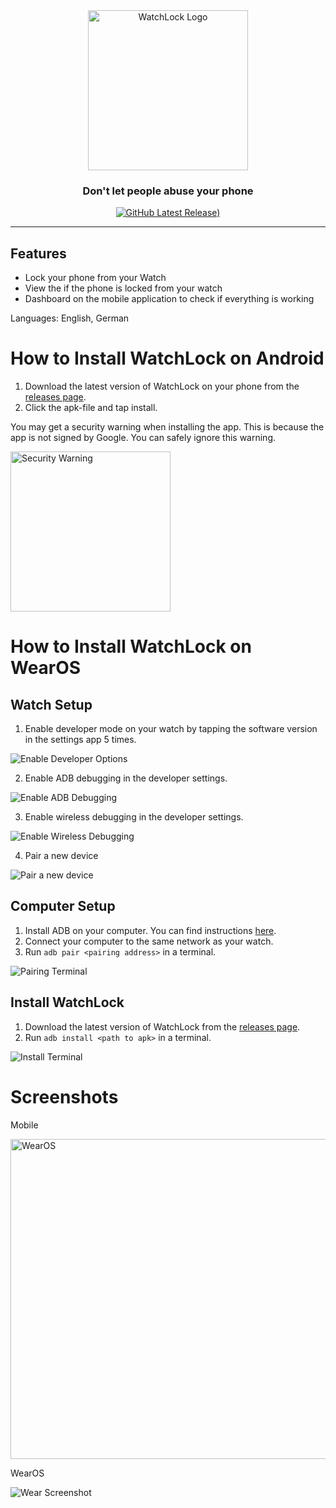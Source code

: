 <div id="logo" align="center">
  <a href="https://github.com/emilkrebs/WatchLock" target="_blank" rel="noopener noreferrer">
   <img width="256" alt="WatchLock Logo" src="./images/WatchLock.png">
 </a>
  <h3>
    Don't let people abuse your phone
  </h3>
</div>

<div id="badges" align="center">

[![GitHub Latest Release)](https://img.shields.io/github/v/release/emilkrebs/WatchLock?logo=github)](https://github.com/emilkrebs/WatchLock/releases/latest)

</div>

<hr>

## Features

- Lock your phone from your Watch
- View the if the phone is locked from your watch
- Dashboard on the mobile application to check if everything is working

Languages: English, German

# How to Install WatchLock on Android
1. Download the latest version of WatchLock on your phone from the [releases page](https://github.com/emilkrebs/WatchLock/releases/latest).
3. Click the apk-file and tap install.
   
You may get a security warning when installing the app. This is because the app is not signed by Google. You can safely ignore this warning.

 <img width="256" alt="Security Warning" src="./images/security_warning.jpg">

# How to Install WatchLock on WearOS

## Watch Setup
1. Enable developer mode on your watch by tapping the software version in the settings app 5 times.

![Enable Developer Options](./images/enable_developer_options.png)

2. Enable ADB debugging in the developer settings.

![Enable ADB Debugging](./images/enable_adb_debugging.png)

3. Enable wireless debugging in the developer settings.

![Enable Wireless Debugging](./images/enable_wireless_debugging.png)

4. Pair a new device

![Pair a new device](./images/pair_new_device.png)


## Computer Setup

1. Install ADB on your computer. You can find instructions [here](https://developer.android.com/tools/adb).
2. Connect your computer to the same network as your watch.
3. Run `adb pair <pairing address>` in a terminal.

![Pairing Terminal](./images/pairing_terminal.png)

## Install WatchLock 

1. Download the latest version of WatchLock from the [releases page](https://github.com/emilkrebs/WatchLock/releases/latest).
2. Run `adb install <path to apk>` in a terminal.

![Install Terminal](./images/installing_terminal.png)

# Screenshots

Mobile

<img width="512" alt="WearOS" src="./images/watchlock_mobile.jpg">

WearOS

![Wear Screenshot](./images/watchlock_wear.png)

